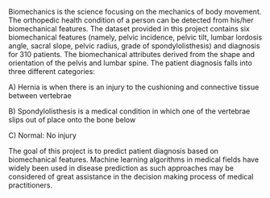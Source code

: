 Biomechanics is the science focusing on the mechanics of body movement. The orthopedic health condition of a person can be detected from his/her biomechanical features. The dataset provided in this project contains six biomechanical features (namely, pelvic incidence, pelvic tilt, lumbar lordosis angle, sacral slope, pelvic radius, grade of spondylolisthesis) and diagnosis for 310 patients. The biomechanical attributes derived from the shape and orientation of the pelvis and lumbar spine. The patient diagnosis falls into three different categories:

A) Hernia is when there is an injury to the cushioning and connective tissue between vertebrae

B) Spondylolisthesis is a medical condition in which one of the vertebrae slips out of place onto the bone below

C) Normal: No injury

The goal of this project is to predict patient diagnosis based on biomechanical features. Machine learning algorithms in medical fields have widely been used in disease prediction as such approaches may be considered of great assistance in the decision making process of medical practitioners.
